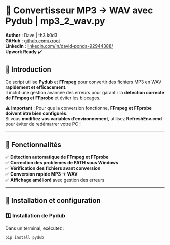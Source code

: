 # 🎵 Convertisseur MP3 → WAV avec Pydub | mp3_2_wav.py

**Author** : Dave | th3 k0d3<br>
**GitHub** : [github.com/xroot](https://github.com/xroot)<br>
**LinkedIn** : [linkedin.com/in/david-ponda-92944388/](https://linkedin.com/in/david-ponda-92944388/)<br>
**Upwork Ready** ✔️  

## 🌟 Introduction
Ce script utilise **Pydub** et **FFmpeg** pour convertir des fichiers MP3 en WAV **rapidement et efficacement**.  
Il inclut une gestion avancée des erreurs pour garantir la **détection correcte de FFmpeg et FFprobe** et éviter les blocages.

⚠️ **Important** : Pour que la conversion fonctionne, **FFmpeg et FFprobe doivent être bien configurés**.  
Si vous **modifiez vos variables d’environnement**, utilisez **RefreshEnv.cmd** pour éviter de redémarrer votre PC !

---

## 🚀 Fonctionnalités
✅ **Détection automatique de FFmpeg et FFprobe**  
✅ **Correction des problèmes de PATH sous Windows**  
✅ **Vérification des fichiers avant conversion**  
✅ **Conversion rapide MP3 → WAV**  
✅ **Affichage amélioré** avec gestion des erreurs  

---

## 🔧 Installation et configuration

### 1️⃣ **Installation de Pydub**
Dans un terminal, exécutez :
```bash
pip install pydub
